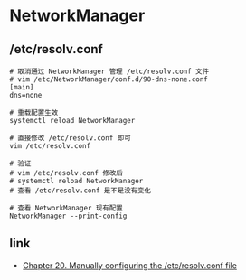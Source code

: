 # NetworkManager

##  /etc/resolv.conf

```
# 取消通过 NetworkManager 管理 /etc/resolv.conf 文件
# vim /etc/NetworkManager/conf.d/90-dns-none.conf
[main]
dns=none

# 重载配置生效
systemctl reload NetworkManager

# 直接修改 /etc/resolv.conf 即可
vim /etc/resolv.conf

# 验证
# vim /etc/resolv.conf 修改后
# systemctl reload NetworkManager
# 查看 /etc/resolv.conf 是不是没有变化

# 查看 NetworkManager 现有配置
NetworkManager --print-config
```

## link 

- [Chapter 20. Manually configuring the /etc/resolv.conf file](https://access.redhat.com/documentation/en-us/red_hat_enterprise_linux/8/html/configuring_and_managing_networking/manually-configuring-the-etc-resolv-conf-file_configuring-and-managing-networking)

